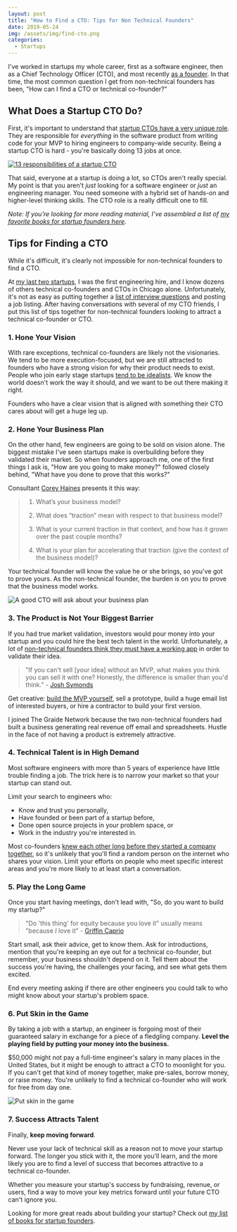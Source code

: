 ```yaml
---
layout: post
title: "How to Find a CTO: Tips for Non Technical Founders"
date: 2019-05-24
img: /assets/img/find-cto.png
categories: 
  - Startups
---
```


I've worked in startups my whole career, first as a software engineer, then as a Chief Technology Officer (CTO), and most recently [as a founder](https://www.karllhughes.com/posts/cto-writer). In that time, the most common question I get from non-technical founders has been, "How can I find a CTO or technical co-founder?"

## What Does a Startup CTO Do?
First, it's important to understand that [startup CTOs have a very unique role](https://www.karllhughes.com/posts/roles-of-startup-cto). They are responsible for _everything_ in the software product from writing code for your MVP to hiring engineers to company-wide security. Being a startup CTO is hard - you're basically doing 13 jobs at once.

[![13 responsibilities of a startup CTO](https://i.imgur.com/qmBywUb.jpg)](https://www.karllhughes.com/posts/roles-of-startup-cto)

That said, everyone at a startup is doing a lot, so CTOs aren't really special. My point is that you aren't _just_ looking for a software engineer or _just_ an engineering manager. You need someone with a hybrid set of hands-on and higher-level thinking skills. The CTO role is a really difficult one to fill.

_Note: If you’re looking for more reading material, I’ve assembled a list of [my favorite books for startup founders here](https://www.karllhughes.com/posts/startup-books)._

## Tips for Finding a CTO
While it's difficult, it's clearly not impossible for non-technical founders to find a CTO.

At [my last two startups](/work/), I was the first engineering hire, and I know dozens of others technical co-founders and CTOs in Chicago alone. Unfortunately, it's not as easy as putting together a [list of interview questions](/posts/cto-interview-questions) and posting a job listing. After having conversations with several of my CTO friends, I put this list of tips together for non-technical founders looking to attract a technical co-founder or CTO.

### 1. Hone Your Vision

With rare exceptions, technical co-founders are likely not the visionaries. We tend to be more execution-focused, but we are still attracted to founders who have a strong vision for why their product needs to exist. People who join early stage startups [tend to be idealists](https://www.forbes.com/sites/85broads/2013/11/18/the-millennial-startup-revolution/#51b08ce7622d). We know the world doesn't work the way it should, and we want to be out there making it right.

Founders who have a clear vision that is aligned with something their CTO cares about will get a huge leg up.

### 2. Hone Your Business Plan

On the other hand, few engineers are going to be sold on vision alone. The biggest mistake I've seen startups make is overbuilding before they validated their market. So when founders approach me, one of the first things I ask is, "How are you going to make money?" followed closely behind, "What have you done to prove that this works?"

Consultant [Corey Haines](https://www.linkedin.com/in/coreyhaines/) presents it this way:

> 1) What’s your business model?
>
> 2) What does “traction” mean with respect to that business model?
>
> 3) What is your current traction in that context, and how has it grown over the past couple months?
>
> 4) What is your plan for accelerating that traction (give the context of the business model)?

Your technical founder will know the value he or she brings, so you've got to prove yours. As the non-technical founder, 
the burden is on you to prove that the business model works.

![A good CTO will ask about your business plan](https://i.imgur.com/wedrzaz.jpg)

### 3. The Product is Not Your Biggest Barrier

If you had true market validation, investors would pour money into your startup and you could hire
the best tech talent in the world. Unfortunately, a lot of [non-technical founders think they must have a working app](http://humbledmba.com/please-please-please-stop-asking-how-to-find) in order to validate their idea.

> "If you can't sell [your idea] without an MVP, what makes you think you can sell it with one? Honestly, the difference is smaller than you'd think." - [Josh Symonds](https://www.linkedin.com/in/joshsymonds/)

Get creative: [build the MVP yourself](https://www.karllhughes.com/posts/creating-a-tech-startup-without-a-developer), sell a prototype, build a huge email list of interested buyers, or hire a contractor to build your first version.

I joined The Graide Network because the two non-technical founders had built a business generating real revenue off email and spreadsheets. Hustle in the face of not having a product is extremely attractive.

### 4. Technical Talent is in High Demand

Most software engineers with more than 5 years of experience have little trouble finding a job. The trick here is to narrow your market so that your startup can stand out.

Limit your search to engineers who:

- Know and trust you personally,
- Have founded or been part of a startup before,
- Done open source projects in your problem space, or
- Work in the industry you're interested in.

Most co-founders [knew each other long before they started a company together](https://blog.close.com/the-secret-to-successful-and-lasting-co-founder-relationships/), so it's unlikely that you'll find a random person on the internet who shares your vision. Limit your efforts on people who meet specific interest areas and you're more likely to at least start a conversation.

### 5. Play the Long Game 

Once you start having meetings, don't lead with, "So, do you want to build my startup?"

> "Do 'this thing' for equity because you love it" usually means "because *I* love it" - [Griffin Caprio](https://www.linkedin.com/in/griffincaprio/)

Start small, ask their advice, get to know them. Ask for introductions, mention that you're keeping an eye out for a technical co-founder, but remember, your business shouldn't depend on it. Tell them about the success you're having, the challenges your facing, and see what gets them excited.

End every meeting asking if there are other engineers you could talk to who might know about your startup's problem space.

### 6. Put Skin in the Game

By taking a job with a startup, an engineer is forgoing most of their guaranteed salary in exchange for a piece of a fledgling company. **Level the playing field by putting your money into the business.**

$50,000 might not pay a full-time engineer's salary in many places in the United States, but it might be enough to attract a CTO to moonlight for you. If you can't get that kind of money together, make pre-sales, borrow money, or raise money. You're unlikely to find a technical co-founder who will work for free from day one.

![Put skin in the game](https://i.imgur.com/SIkXBf3.jpg)

### 7. Success Attracts Talent

Finally, **keep moving forward**.

Never use your lack of technical skill as a reason not to move your startup forward. The longer you stick with it, the more you'll learn, and the more likely you are to find a level of success that becomes attractive to a technical co-founder.

Whether you measure your startup's success by fundraising, revenue, or users, find a way to move your key metrics forward until your future CTO can't ignore you.

Looking for more great reads about building your startup? Check out [my list of books for startup founders](/posts/startup-books).
